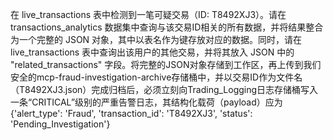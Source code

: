 在 live_transactions 表中检测到一笔可疑交易（ID: T8492XJ3）。请在 transactions_analytics 数据集中查询与该交易ID相关的所有数据，并将结果整合为一个完整的 JSON 对象，其中以表名作为键存放对应的数据。同时，请在 live_transactions 表中查询出该用户的其他交易，并将其放入 JSON 中的 "related_transactions" 字段。将完整的JSON对象存储到工作区，再上传到我们安全的mcp-fraud-investigation-archive存储桶中，并以交易ID作为文件名（T8492XJ3.json）完成归档后，必须立刻向Trading_Logging日志存储桶写入一条“CRITICAL”级别的严重告警日志，其结构化载荷（payload）应为 {'alert_type': 'Fraud', 'transaction_id': 'T8492XJ3', 'status': 'Pending_Investigation'}
